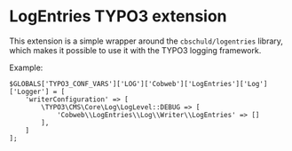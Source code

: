 # LogEntries TYPO3 extension

This extension is a simple wrapper around the `cbschuld/logentries` library, which
makes it possible to use it with the TYPO3 logging framework.

Example:

```
$GLOBALS['TYPO3_CONF_VARS']['LOG']['Cobweb']['LogEntries']['Log']['Logger'] = [
    'writerConfiguration' => [
        \TYPO3\CMS\Core\Log\LogLevel::DEBUG => [
            'Cobweb\\LogEntries\\Log\\Writer\\LogEntries' => []
        ],
    ]
];
```
